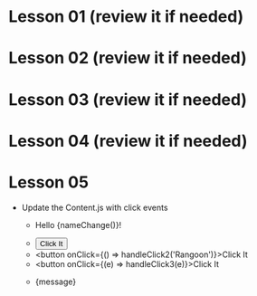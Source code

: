 # Lesson 01 (review it if needed)

# Lesson 02 (review it if needed)

# Lesson 03 (review it if needed)

# Lesson 04 (review it if needed)

# Lesson 05 
- Update the Content.js with click events
    -  <p onDoubleClick={handleClick}>Hello {nameChange()}!</p>
    -  <button onClick={handleClick}>Click It</button>
    -  <button onClick={() => handleClick2('Rangoon')}>Click It</button>
    -  <button onClick={(e) => handleClick3(e)}>Click It</button>
    -  <p style={{color: "blue", fontWeight: "bold"}}>{message}</p>